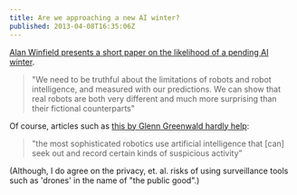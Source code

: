 ```yaml
---
title: Are we approaching a new AI winter?
published: 2013-04-08T16:35:06Z
---
```


[Alan Winfield presents a short paper on the likelihood of a pending AI winter][post].

> "We need to be truthful about the limitations of robots and robot intelligence, 
> and measured with our predictions. We can show that real robots are both very 
> different and much more surprising than their fictional counterparts"

Of course, articles such as [this by Glenn Greenwald hardly help][guardian]:

> "the most sophisticated robotics use artificial intelligence that [can] seek out 
> and record certain kinds of suspicious activity”

(Although, I do agree on the privacy, et. al. risks of using surveillance tools 
such as 'drones' in the name of "the public good".)

[post]: http://alanwinfield.blogspot.com/2013/03/a-crisis-of-expectations.html
[guardian]: http://www.guardian.co.uk/commentisfree/2013/mar/29/domestic-drones-unique-dangers

